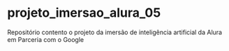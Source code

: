 # projeto_imersao_alura_05
Repositório contento o projeto da imersão de inteligência artificial da Alura em Parceria com o Google
